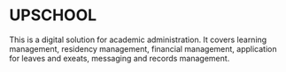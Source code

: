 # UPSCHOOL

This is a digital solution for academic administration. It covers learning management, residency management, financial management, application for leaves and exeats, messaging and records management.
